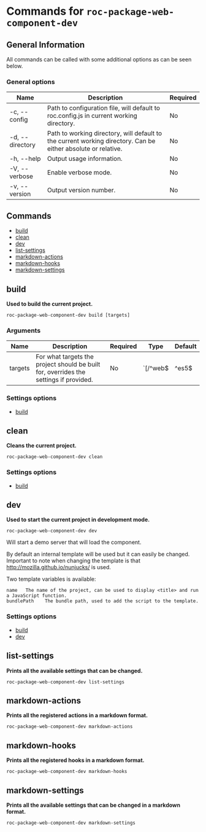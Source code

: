 # Commands for `roc-package-web-component-dev`

## General Information
All commands can be called with some additional options as can be seen below.

### General options

| Name            | Description                                                                                                   | Required |
| --------------- | ------------------------------------------------------------------------------------------------------------- | -------- |
| -c, --config    | Path to configuration file, will default to roc.config.js in current working directory.                       | No       |
| -d, --directory | Path to working directory, will default to the current working directory. Can be either absolute or relative. | No       |
| -h, --help      | Output usage information.                                                                                     | No       |
| -V, --verbose   | Enable verbose mode.                                                                                          | No       |
| -v, --version   | Output version number.                                                                                        | No       |

## Commands
* [build](#build)
* [clean](#clean)
* [dev](#dev)
* [list-settings](#list-settings)
* [markdown-actions](#markdown-actions)
* [markdown-hooks](#markdown-hooks)
* [markdown-settings](#markdown-settings)

## build
__Used to build the current project.__

```
roc-package-web-component-dev build [targets]
```

### Arguments

| Name    | Description                                                                           | Required | Type                    | Default |
| ------- | ------------------------------------------------------------------------------------- | -------- | ----------------------- | ------- |
| targets | For what targets the project should be built for, overrides the settings if provided. | No       | `[/^web$|^es5$|^es6$/]` |         |

### Settings options
* [build](/packages/roc-package-web-component-dev/docs/Settings.md#build)

## clean
__Cleans the current project.__

```
roc-package-web-component-dev clean
```

### Settings options
* [build](/packages/roc-package-web-component-dev/docs/Settings.md#build)

## dev
__Used to start the current project in development mode.__

```
roc-package-web-component-dev dev
```
Will start a demo server that will load the component.

By default an internal template will be used but it can easily be changed. Important to note when changing the template is that http://mozilla.github.io/nunjucks/ is used.

Two template variables is available:
```
name   The name of the project, can be used to display <title> and run a JavaScript function.
bundlePath    The bundle path, used to add the script to the template.
```

### Settings options
* [build](/packages/roc-package-web-component-dev/docs/Settings.md#build)
* [dev](/packages/roc-package-web-component-dev/docs/Settings.md#dev)

## list-settings
__Prints all the available settings that can be changed.__

```
roc-package-web-component-dev list-settings
```

## markdown-actions
__Prints all the registered actions in a markdown format.__

```
roc-package-web-component-dev markdown-actions
```

## markdown-hooks
__Prints all the registered hooks in a markdown format.__

```
roc-package-web-component-dev markdown-hooks
```

## markdown-settings
__Prints all the available settings that can be changed in a markdown format.__

```
roc-package-web-component-dev markdown-settings
```
